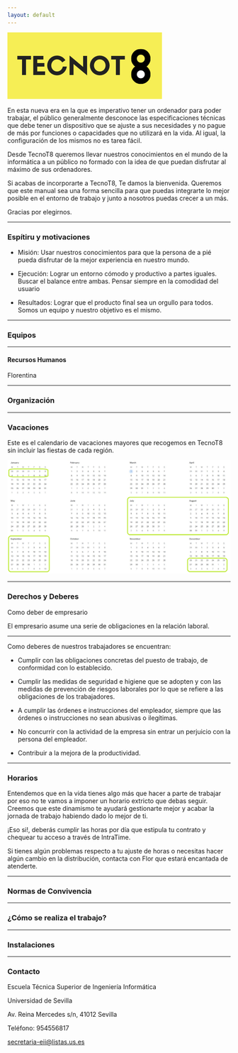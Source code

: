 ```yaml
---
layout: default
---
```


![TecnoT8](/assets/images/frontc.png)

En esta nueva era en la que es imperativo tener un ordenador para poder trabajar, el público generalmente desconoce las especificaciones técnicas que debe tener un dispositivo que se ajuste a sus necesidades y no pague de más por funciones o capacidades que no utilizará en la vida. Al igual, la configuración de los mismos no es tarea fácil.

Desde TecnoT8 queremos llevar nuestros conocimientos en el mundo de la informática a un público no formado con la idea de que puedan disfrutar al máximo de sus ordenadores.

Si acabas de incorporarte a TecnoT8, Te damos la bienvenida. Queremos que este manual sea una forma sencilla para que puedas integrarte lo mejor posible en el entorno de trabajo y junto a nosotros puedas crecer a un más.

Gracias por elegirnos.

***

### Espítiru y motivaciones

*   Misión: Usar nuestros conocimientos para que la persona de a pié pueda disfrutar de la mejor experiencia en nuestro mundo.

*   Ejecución: Lograr un entorno cómodo y productivo a partes iguales. Buscar el balance entre ambas. Pensar siempre en la comodidad del usuario

*   Resultados: Lograr que el producto final sea un orgullo para todos. Somos un equipo y nuestro objetivo es el mismo.

***

### Equipos


***

#### Recursos Humanos

Florentina

***

### Organización

***

### Vacaciones

Este es el calendario de vacaciones mayores que recogemos en TecnoT8 sin incluir las fiestas de cada región.

![Calendario](/assets/images/calendario.png)

***

### Derechos y Deberes

Como deber de empresario 

El empresario asume una serie de obligaciones en la relación laboral.

***

Como deberes de nuestros trabajadores se encuentran: 

- Cumplir con las obligaciones concretas del puesto de trabajo, de conformidad con lo establecido.

- Cumplir las medidas de seguridad e higiene que se adopten y con las medidas de prevención de riesgos laborales por lo que se refiere a las obligaciones de los trabajadores.

- A cumplir las órdenes e instrucciones del empleador, siempre que las órdenes o instrucciones no sean abusivas o ilegítimas.

- No concurrir con la actividad de la empresa sin entrar un perjuicio con la persona del empleador.

- Contribuir a la mejora de la productividad. 

***


### Horarios

Entendemos que en la vida tienes algo más que hacer a parte de trabajar por eso no te vamos a imponer un horario extricto que debas seguir. Creemos que este dinamismo te ayudará gestionarte mejor y acabar la jornada de trabajo habiendo dado lo mejor de ti.

¡Eso si!, deberás cumplir las horas por día que estipula tu contrato y chequear tu acceso a través de IntraTime.

Si tienes algún problemas respecto a tu ajuste de horas o necesitas hacer algún cambio en la distribución, contacta con Flor que estará encantada de atenderte.

***

### Normas de Convivencia

***

### ¿Cómo se realiza el trabajo?

***

### Instalaciones

***

### Contacto

Escuela Técnica Superior de Ingeniería Informática

Universidad de Sevilla

Av. Reina Mercedes s/n,
41012 Sevilla

Teléfono: 954556817

secretaria-eii@listas.us.es
